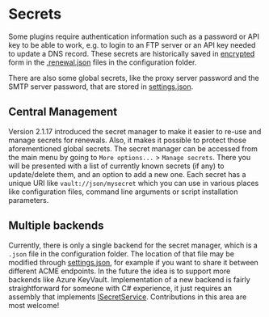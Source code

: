 ---
---
# Secrets

Some plugins require authentication information such as a password or API key to be able to work, e.g. to login to an FTP server or an API key needed to update a DNS record. These secrets are historically saved in [encrypted](/manual/advanced-use/encryption) form in the [.renewal.json](/manual/advanced-use/renewal-management) files in the configuration folder.

There are also some global secrets, like the proxy server password and the SMTP server password, that are stored in [settings.json](/reference/settings).

## Central Management

Version 2.1.17 introduced the secret manager to make it easier to re-use and manage
secrets for renewals. Also, it makes it possible to protect those aforementioned global 
secrets. The secret manager can be accessed from the main menu by going to 
`More options...` > `Manage secrets`. There you will be presented with a list of currently 
known secrets (if any) to update/delete them, and an option to add a new one. Each secret 
has a unique URI like `vault://json/mysecret` which you can use in various places like 
configuration files, command line arguments or script installation parameters.

## Multiple backends

Currently, there is only a single backend for the secret manager, which is a `.json` file 
in the configuration folder. The location of that file may be modified through
[settings.json](/reference/settings), for example if you want to share it between different
ACME endpoints. In the future the idea is to support more backends like Azure KeyVault. Implementation of a new backend is fairly straightforward for someone with C# experience, it just requires an assembly that implements [ISecretService](https://github.com/simple-acme/simple-acme/blob/master/src/main.lib/Services/Interfaces/ISecretService.cs). Contributions in this area are most welcome!
